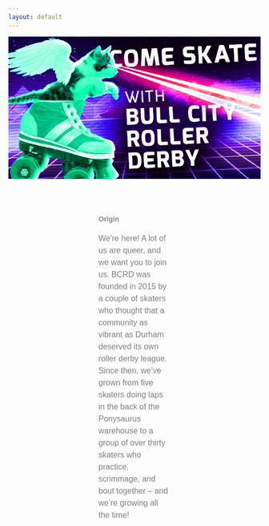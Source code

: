 ```yaml
---
layout: default
---
```


<!-- Hero photo -->
<div class="parallax-container">
   <div class="parallax"><img src="media/images/KITTENwide.jpg"></div>
 </div>

<div class="col m12 center-align"  style="font-family: 'PT Sans', sans-serif; padding-left: 180px; padding-right: 180px; padding-top: 50px">
<h4 style="font-family: 'PT Sans', sans-serif; font-style: bold; text-align: left; opacity: 0.5;" class="gray-text">Origin</h4>
<p style="color:gray; font-size:16px; line-height: 150%;  text-align: left; ">We're here! A lot of us are queer, and we want you to join us. BCRD was
founded in 2015 by a couple of skaters who thought that a community as vibrant as Durham deserved its own roller derby league. Since then, we’ve grown from five skaters doing laps
in the back of the Ponysaurus warehouse to a group of over thirty skaters who practice,
scrimmage, and bout together – and we’re growing all the time!
</p>
</div>

